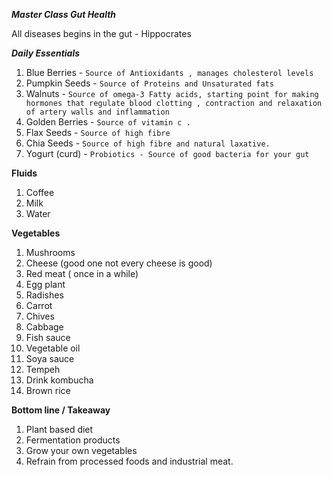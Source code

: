 
***Master Class Gut Health***


All diseases begins in the gut 
                    - Hippocrates


***Daily Essentials***

1. Blue Berries - `Source of Antioxidants , manages cholesterol levels`
2. Pumpkin Seeds - `Source of Proteins and Unsaturated fats`
3. Walnuts - `Source of omega-3 Fatty acids, starting point for making hormones that regulate blood clotting , contraction and relaxation of artery walls and inflammation`
4. Golden Berries - `Source of vitamin c .`
5. Flax Seeds - `Source of high fibre`
6. Chia Seeds - `Source of high fibre and natural laxative.`
7. Yogurt (curd) - `Probiotics - Source of good bacteria for your gut`

**Fluids**
1. Coffee
2. Milk
3. Water

**Vegetables**
1. Mushrooms
7. Cheese (good one not every cheese is good)
8. Red meat ( once in a while)
9. Egg plant
10. Radishes
11. Carrot
12. Chives
13. Cabbage
14. Fish sauce
15. Vegetable oil
16. Soya sauce
17. Tempeh
18. Drink kombucha
19. Brown rice

**Bottom line / Takeaway**
1. Plant based diet 
2. Fermentation products
3. Grow your own vegetables 
4. Refrain from processed foods and industrial meat.



